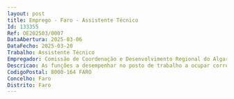 ```yaml
--- 
layout: post
title: Emprego - Faro - Assistente Técnico
Id: 133355
Ref: OE202503/0007
DataAbertura: 2025-03-06
DataFecho: 2025-03-20
Trabalho: Assistente Técnico
Empregador: Comissão de Coordenação e Desenvolvimento Regional do Algarve, I.P.
Descricao: As funções a desempenhar no posto de trabalho a ocupar correspondem à complexidade funcional 2, são as enquadráveis no conteúdo funcional da carreira geral de Assistente Técnico (AT), nos termos do mapa anexo a que se refere o n.º 2 do artigo 88.º da Lei Geral do Trabalho em Funções Públicas. As funções serão realizadas no Laboratório de Apoio à Produção Agrícola de Tavira, na Divisão de Apoio à Produção Agrícola, Inovação e Formação da Unidade de Investimento e Inovação na Agricultura e Pescas da Comissão de Coordenação de Desenvolvimento Regional do Algarve, IP, designadamente As atividades a desenvolver serão de natureza executiva, de caráter manual ou mecânico, enquadradas em diretivas gerais bem definidas e com graus de complexidade variáveis  execução de tarefas de apoio elementares, indispensáveis ao funcionamento do Serviço, podendo comportar esforço físico  responsabilidade pelos equipamentos sob sua guarda e sua correta utilização, procedendo, quando necessário, à manutenção e reparação dos mesmos, sendo que, os candidatos deverão evidenciar  capacidade para desenvolver trabalhos laboratoriais, capacidade de análise e sentido crítico, espírito de iniciativa e motivação, bom relacionamento interpessoal, facilidade para trabalhar em equipa e partilhar pontos de vista, capacidade de adaptação e melhoria contínua.Destacam se a realização das seguintes tarefas a) Atendimento ao público, presencial e telefónico, na unidade laboratorial b) Rececionar, organizar e identificar as amostras das várias matrizes c) Preparar diluir soluções d) Preparação de amostras de material vegetal e terras e) Lavagem e organização de material f) Limpeza das instalações do Laboratório
CodigoPostal: 8000-164 FARO
Concelho: Faro
Distrito: Faro
--- 
```


